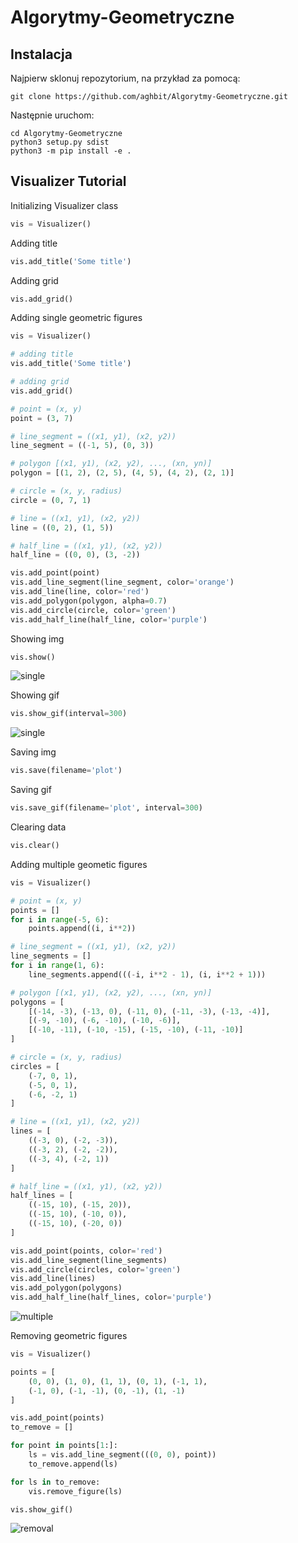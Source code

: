 # Algorytmy-Geometryczne

## Instalacja

Najpierw sklonuj repozytorium, na przykład za pomocą:
```
git clone https://github.com/aghbit/Algorytmy-Geometryczne.git
```

Następnie uruchom:

```
cd Algorytmy-Geometryczne
python3 setup.py sdist
python3 -m pip install -e .
```

## Visualizer Tutorial
Initializing Visualizer class
```python
vis = Visualizer()
```

Adding title
```python
vis.add_title('Some title')
```
Adding grid
```python
vis.add_grid()
```

Adding single geometric figures
```python
vis = Visualizer()

# adding title
vis.add_title('Some title')

# adding grid
vis.add_grid()

# point = (x, y)
point = (3, 7)

# line_segment = ((x1, y1), (x2, y2))
line_segment = ((-1, 5), (0, 3))

# polygon [(x1, y1), (x2, y2), ..., (xn, yn)]
polygon = [(1, 2), (2, 5), (4, 5), (4, 2), (2, 1)]

# circle = (x, y, radius)
circle = (0, 7, 1)

# line = ((x1, y1), (x2, y2))
line = ((0, 2), (1, 5))

# half_line = ((x1, y1), (x2, y2))
half_line = ((0, 0), (3, -2))

vis.add_point(point)
vis.add_line_segment(line_segment, color='orange')
vis.add_line(line, color='red')
vis.add_polygon(polygon, alpha=0.7)
vis.add_circle(circle, color='green')
vis.add_half_line(half_line, color='purple')
```

Showing img
```python
vis.show()
```
![single](https://github.com/aghbit/Algorytmy-Geometryczne/assets/115979017/c0b32f64-0622-47ce-9c55-52cb4bfbdb0b)

Showing gif
```python
vis.show_gif(interval=300)
```
![single](https://github.com/aghbit/Algorytmy-Geometryczne/assets/115979017/ff9ac16a-c63b-4a08-8a4f-23e6d92e1a7c)

Saving img
```python
vis.save(filename='plot')
```

Saving gif
```python
vis.save_gif(filename='plot', interval=300)
```

Clearing data
```python
vis.clear()
```

Adding multiple geometic figures
```python
vis = Visualizer()

# point = (x, y)
points = []
for i in range(-5, 6):
    points.append((i, i**2))

# line_segment = ((x1, y1), (x2, y2))
line_segments = []
for i in range(1, 6):
    line_segments.append(((-i, i**2 - 1), (i, i**2 + 1)))

# polygon [(x1, y1), (x2, y2), ..., (xn, yn)]
polygons = [
    [(-14, -3), (-13, 0), (-11, 0), (-11, -3), (-13, -4)],
    [(-9, -10), (-6, -10), (-10, -6)],
    [(-10, -11), (-10, -15), (-15, -10), (-11, -10)]
]

# circle = (x, y, radius)
circles = [
    (-7, 0, 1),
    (-5, 0, 1),
    (-6, -2, 1)
]

# line = ((x1, y1), (x2, y2))
lines = [
    ((-3, 0), (-2, -3)),
    ((-3, 2), (-2, -2)),
    ((-3, 4), (-2, 1))
]

# half_line = ((x1, y1), (x2, y2))
half_lines = [
    ((-15, 10), (-15, 20)),
    ((-15, 10), (-10, 0)),
    ((-15, 10), (-20, 0))
]

vis.add_point(points, color='red')
vis.add_line_segment(line_segments)
vis.add_circle(circles, color='green')
vis.add_line(lines)
vis.add_polygon(polygons)
vis.add_half_line(half_lines, color='purple')
```
![multiple](https://github.com/aghbit/Algorytmy-Geometryczne/assets/115979017/3ec7762e-4003-44ff-95f9-03ee43e24efd)

Removing geometric figures
```python
vis = Visualizer()

points = [
    (0, 0), (1, 0), (1, 1), (0, 1), (-1, 1),
    (-1, 0), (-1, -1), (0, -1), (1, -1)
]

vis.add_point(points)
to_remove = []

for point in points[1:]:
    ls = vis.add_line_segment(((0, 0), point))
    to_remove.append(ls)

for ls in to_remove:
    vis.remove_figure(ls)

vis.show_gif()
```
![removal](https://github.com/aghbit/Algorytmy-Geometryczne/assets/115979017/95c5e2d9-391a-4a03-b2a3-9351f8d5e8ec)
